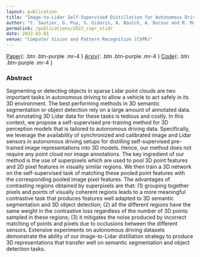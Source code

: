 ```yaml
---
layout: publication
title: "Image-to-Lidar Self-Supervised Distillation for Autonomous Driving Data"
author: "C. Sautier, G. Puy, S. Gidaris, A. Boulch, A. Bursuc and R. Marlet"
permalink: /publications/2022_cvpr_slidr
date: 2022-03-01
venue: "Computer Vision and Pattern Recognition (CVPR)"
---
```


[Paper](https://openaccess.thecvf.com/content/CVPR2022/html/Sautier_Image-to-Lidar_Self-Supervised_Distillation_for_Autonomous_Driving_Data_CVPR_2022_paper.html){: .btn .btn-purple .mr-4 }
[Arxiv](https://arxiv.org/abs/2203.16258){: .btn .btn-purple .mr-4 }
[Code](https://github.com/valeoai/SLidR){: .btn .btn-purple .mr-4 }

### Abstract

Segmenting or detecting objects in sparse Lidar point clouds are two important tasks in autonomous driving to allow a vehicle to act safely in its 3D environment. The best performing methods in 3D semantic segmentation or object detection rely on a large amount of annotated data. Yet annotating 3D Lidar data for these tasks is tedious and costly. In this context, we propose a self-supervised pre-training method for 3D perception models that is tailored to autonomous driving data. Specifically, we leverage the availability of synchronized and calibrated image and Lidar sensors in autonomous driving setups for distilling self-supervised pre-trained image representations into 3D models. Hence, our method does not require any point cloud nor image annotations. The key ingredient of our method is the use of superpixels which are used to pool 3D point features and 2D pixel features in visually similar regions. We then train a 3D network on the self-supervised task of matching these pooled point features with the corresponding pooled image pixel features. The advantages of contrasting regions obtained by superpixels are that: (1) grouping together pixels and points of visually coherent regions leads to a more meaningful contrastive task that produces features well adapted to 3D semantic segmentation and 3D object detection; (2) all the different regions have the same weight in the contrastive loss regardless of the number of 3D points sampled in these regions; (3) it mitigates the noise produced by incorrect matching of points and pixels due to occlusions between the different sensors. Extensive experiments on autonomous driving datasets demonstrate the ability of our image-to-Lidar distillation strategy to produce 3D representations that transfer well on semantic segmentation and object detection tasks.
